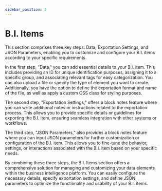 ```yaml
---
sidebar_position: 3
---
```


# B.I. Items

This section comprises three key steps: Data, Exportation Settings, and JSON Parameters, enabling you to customize and configure your B.I. items according to your specific requirements.

In the first step, "Data," you can add essential details to your B.I. item. This includes providing an ID for unique identification purposes, assigning it to a specific group, and associating relevant tags for easy categorization. You can also upload a file or specify the type of element you want to create. Additionally, you have the option to define the exportation format and name of the file, as well as apply a custom CSS class for styling purposes.

The second step, "Exportation Settings," offers a block notes feature where you can write additional notes or instructions related to the exportation process. This allows you to provide specific details or guidelines for exporting the B.I. item, ensuring seamless integration with other systems or workflows.

The third step, "JSON Parameters," also provides a block notes feature where you can input JSON parameters for further customization or configuration of the B.I. item. This allows you to fine-tune the behavior, settings, or interactions associated with the B.I. item based on your specific needs.

By combining these three steps, the B.I. Items section offers a comprehensive solution for managing and customizing your data elements within the business intelligence platform. You can easily configure the necessary details, specify exportation settings, and define JSON parameters to optimize the functionality and usability of your B.I. items.